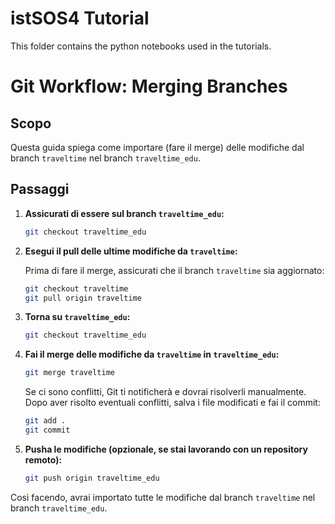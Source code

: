 # istSOS4 Tutorial

This folder contains the python notebooks used in the tutorials.




# Git Workflow: Merging Branches

## Scopo
Questa guida spiega come importare (fare il merge) delle modifiche dal branch `traveltime` nel branch `traveltime_edu`.

## Passaggi

1. **Assicurati di essere sul branch `traveltime_edu`:**

   ```bash
   git checkout traveltime_edu
   ```

2. **Esegui il pull delle ultime modifiche da `traveltime`:**

   Prima di fare il merge, assicurati che il branch `traveltime` sia aggiornato:

   ```bash
   git checkout traveltime
   git pull origin traveltime
   ```

3. **Torna su `traveltime_edu`:**

   ```bash
   git checkout traveltime_edu
   ```

4. **Fai il merge delle modifiche da `traveltime` in `traveltime_edu`:**

   ```bash
   git merge traveltime
   ```

   Se ci sono conflitti, Git ti notificherà e dovrai risolverli manualmente. Dopo aver risolto eventuali conflitti, salva i file modificati e fai il commit:

   ```bash
   git add .
   git commit
   ```

5. **Pusha le modifiche (opzionale, se stai lavorando con un repository remoto):**

   ```bash
   git push origin traveltime_edu
   ```

Così facendo, avrai importato tutte le modifiche dal branch `traveltime` nel branch `traveltime_edu`.
